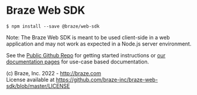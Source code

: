 # Braze Web SDK

```shell
$ npm install --save @braze/web-sdk
```

Note: The Braze Web SDK is meant to be used client-side in a web application and may not work as expected in a Node.js server environment.

See the [Public Github Repo](https://github.com/braze-inc/braze-web-sdk#readme) for getting started instructions or [our documentation pages](https://www.braze.com/docs/developer_guide/platform_integration_guides/web/initial_sdk_setup/) for use-case based documentation.

(c) Braze, Inc. 2022 - http://braze.com  
License available at https://github.com/braze-inc/braze-web-sdk/blob/master/LICENSE
